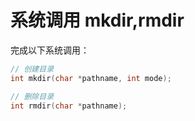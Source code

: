 # 系统调用 mkdir,rmdir

完成以下系统调用：

```c++
// 创建目录
int mkdir(char *pathname, int mode);

// 删除目录
int rmdir(char *pathname);
```